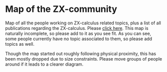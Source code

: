 # Map of the ZX-community

Map of all the people working on ZX-calculus related topics, plus a list of all publications regarding the ZX-calculus. Please [click here](https://htmlpreview.github.io/?https://github.com/jvdwetering/zx-map/blob/master/publications.html).
This map is naturally incomplete, so please add to it as you see fit. As you can see, some people currently have no topic associated to them, so please add topics as well.

Though the map started out roughly following physical proximity, this has been mostly dropped due to size constraints. Please move groups of people around if it leads to a clearer diagram.